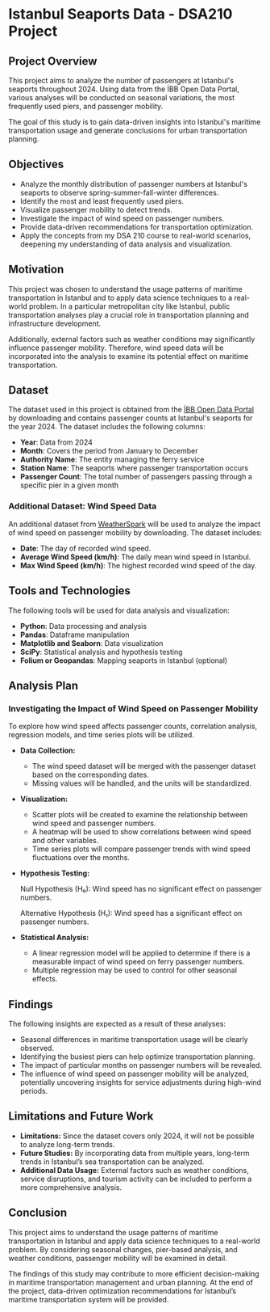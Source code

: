 # **Istanbul Seaports Data - DSA210 Project**

## **Project Overview**

This project aims to analyze the number of passengers at Istanbul's seaports throughout 2024. Using data from the İBB Open Data Portal, various analyses will be conducted on seasonal variations, the most frequently used piers, and passenger mobility.

The goal of this study is to gain data-driven insights into Istanbul's maritime transportation usage and generate conclusions for urban transportation planning.

## **Objectives**

- Analyze the monthly distribution of passenger numbers at Istanbul's seaports to observe spring-summer-fall-winter differences.
- Identify the most and least frequently used piers.
- Visualize passenger mobility to detect trends.
- Investigate the impact of wind speed on passenger numbers.
- Provide data-driven recommendations for transportation optimization.
- Apply the concepts from my DSA 210 course to real-world scenarios, deepening my understanding of data analysis and visualization.

## **Motivation**

This project was chosen to understand the usage patterns of maritime transportation in Istanbul and to apply data science techniques to a real-world problem. In a particular metropolitan city like Istanbul, public transportation analyses play a crucial role in transportation planning and infrastructure development.

Additionally, external factors such as weather conditions may significantly influence passenger mobility. Therefore, wind speed data will be incorporated into the analysis to examine its potential effect on maritime transportation.

## **Dataset**

The dataset used in this project is obtained from the [İBB Open Data Portal](https://ulasav.csb.gov.tr/dataset/34-istanbul-deniz-iskeleleri-yolcu-sayilari/resource/189d7304-2646-43f7-b4ba-3b689f444683) by downloading and contains passenger counts at Istanbul's seaports for the year 2024. The dataset includes the following columns:

- **Year**: Data from 2024
- **Month**: Covers the period from January to December
- **Authority Name**: The entity managing the ferry service
- **Station Name**: The seaports where passenger transportation occurs
- **Passenger Count**: The total number of passengers passing through a specific pier in a given month

### **Additional Dataset: Wind Speed Data**

An additional dataset from [WeatherSpark](https://tr.weatherspark.com/y/95434/%C4%B0stanbul-T%C3%BCrkiye-Ortalama-Hava-Durumu-Y%C4%B1l-Boyunca#Figures-WindSpeed) will be used to analyze the impact of wind speed on passenger mobility by downloading. The dataset includes:

- **Date**: The day of recorded wind speed.
- **Average Wind Speed (km/h)**: The daily mean wind speed in Istanbul.
- **Max Wind Speed (km/h)**: The highest recorded wind speed of the day.

## **Tools and Technologies**

The following tools will be used for data analysis and visualization:

- **Python**: Data processing and analysis
- **Pandas**: Dataframe manipulation
- **Matplotlib and Seaborn**: Data visualization
- **SciPy**: Statistical analysis and hypothesis testing
- **Folium or Geopandas**: Mapping seaports in Istanbul (optional)

## **Analysis Plan**

### **Investigating the Impact of Wind Speed on Passenger Mobility**

To explore how wind speed affects passenger counts, correlation analysis, regression models, and time series plots will be utilized.

- **Data Collection:**
  - The wind speed dataset will be merged with the passenger dataset based on the corresponding dates.
  - Missing values will be handled, and the units will be standardized.

- **Visualization:**
  - Scatter plots will be created to examine the relationship between wind speed and passenger numbers.
  - A heatmap will be used to show correlations between wind speed and other variables.
  - Time series plots will compare passenger trends with wind speed fluctuations over the months.

- **Hypothesis Testing:**

  Null Hypothesis (H₀): Wind speed has no significant effect on passenger numbers.

  Alternative Hypothesis (H₁): Wind speed has a significant effect on passenger numbers.

- **Statistical Analysis:**
  - A linear regression model will be applied to determine if there is a measurable impact of wind speed on ferry passenger numbers.
  - Multiple regression may be used to control for other seasonal effects.

## **Findings**

The following insights are expected as a result of these analyses:

- Seasonal differences in maritime transportation usage will be clearly observed.
- Identifying the busiest piers can help optimize transportation planning.
- The impact of particular months on passenger numbers will be revealed.
- The influence of wind speed on passenger mobility will be analyzed, potentially uncovering insights for service adjustments during high-wind periods.

## **Limitations and Future Work**

- **Limitations:** Since the dataset covers only 2024, it will not be possible to analyze long-term trends.
- **Future Studies:** By incorporating data from multiple years, long-term trends in Istanbul’s sea transportation can be analyzed.
- **Additional Data Usage:** External factors such as weather conditions, service disruptions, and tourism activity can be included to perform a more comprehensive analysis.

## **Conclusion**

This project aims to understand the usage patterns of maritime transportation in Istanbul and apply data science techniques to a real-world problem. By considering seasonal changes, pier-based analysis, and weather conditions, passenger mobility will be examined in detail.

The findings of this study may contribute to more efficient decision-making in maritime transportation management and urban planning. At the end of the project, data-driven optimization recommendations for Istanbul’s maritime transportation system will be provided.

